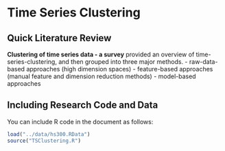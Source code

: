 Time Series Clustering
================

Quick Literature Review
-----------------------

**Clustering of time series data - a survey** provided an overview of time-series-clustering, and then grouped into three major methods. - raw-data-based approaches (high dimension spaces) - feature-based approaches (manual feature and dimension reduction methods) - model-based approaches

Including Research Code and Data
--------------------------------

You can include R code in the document as follows:

``` r
load("../data/hs300.RData")
source("TSClustering.R")
```
